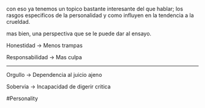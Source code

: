 con eso ya tenemos un topico bastante interesante del que hablar; los rasgos especificos de la personalidad y como influyen en la tendencia a la crueldad.

mas bien, una perspectiva que se le puede dar al ensayo.


Honestidad -> Menos trampas


Responsabilidad -> Mas culpa

-------------------

Orgullo -> Dependencia al juicio ajeno


Sobervia -> Incapacidad de digerir critica

#Personality 

